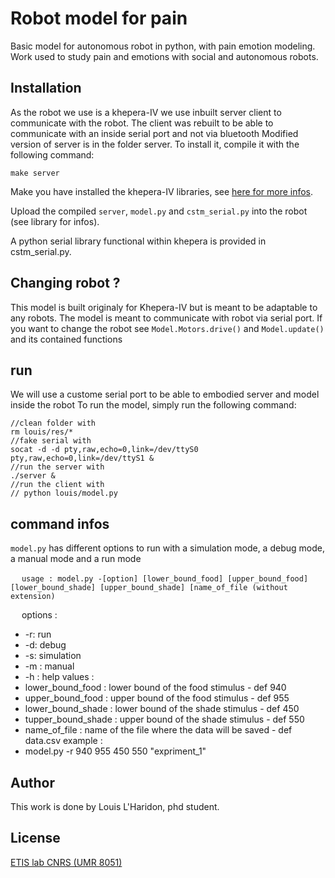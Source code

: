 # Robot model for pain
Basic model for autonomous robot in python, with pain emotion modeling. Work used to study pain and emotions with social and autonomous robots. 

## Installation
As the robot we use is a khepera-IV we use inbuilt server client to communicate with the robot.
The client was rebuilt to be able to communicate with an inside serial port and not via bluetooth
Modified version of server is in the folder server. To install it, compile it with the following command:
```
make server
```
Make you have installed the khepera-IV libraries, see [here for more infos](https://ftp.k-team.com/KheperaIV/software/Gumstix%20COM%20Y/UserManual/Khepera%20IV%20User%20Manual%204.x.pdf).

Upload the compiled ``server``, ``model.py`` and ``cstm_serial.py`` into the robot (see library for infos).

A python serial library functional within khepera is provided in cstm_serial.py.


## Changing robot ?
This model is built originaly for Khepera-IV but is meant to be adaptable to any robots.
The model is meant to communicate with robot via serial port.
If you want to change the robot see ``Model.Motors.drive()`` and ``Model.update()`` and its contained functions

## run

We will use a custome serial port to be able to embodied server and model inside the robot
To run the model, simply run the following command:
```
//clean folder with
rm louis/res/*
//fake serial with
socat -d -d pty,raw,echo=0,link=/dev/ttyS0 pty,raw,echo=0,link=/dev/ttyS1 &
//run the server with
./server &
//run the client with
// python louis/model.py
```

## command infos 
``model.py`` has different options to run with a simulation mode, a debug mode, a manual mode and a run mode

&emsp; ``usage : model.py -[option] [lower_bound_food] [upper_bound_food] [lower_bound_shade] [upper_bound_shade] [name_of_file (without extension)``

&emsp; options :
- -r: run
- -d: debug
- -s: simulation
- -m : manual
- -h : help
values :
- lower_bound_food : lower bound of the food stimulus - def 940
- upper_bound_food : upper bound of the food stimulus - def 955
- lower_bound_shade : lower bound of the shade stimulus - def 450
- tupper_bound_shade : upper bound of the shade stimulus - def 550
- name_of_file : name of the file where the data will be saved - def data.csv
example : 
- model.py -r 940 955 450 550 "expriment_1"


## Author
This work is done by Louis L'Haridon, phd student.

## License
[ETIS lab CNRS (UMR 8051)](https://www.etis-lab.fr/)
